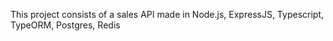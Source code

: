 This project consists of a sales API made in Node.js, ExpressJS, Typescript, TypeORM, Postgres, Redis
